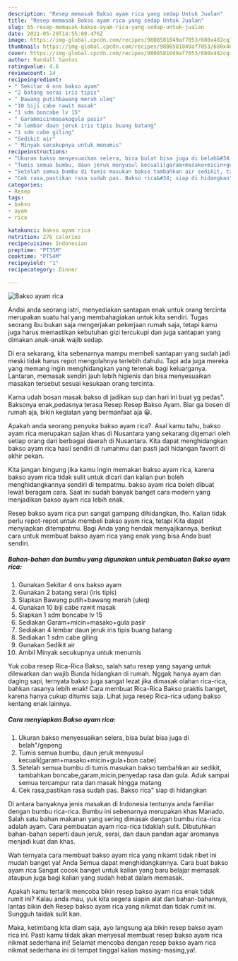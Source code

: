 ```yaml
---
description: "Resep memasak Bakso ayam rica yang sedap Untuk Jualan"
title: "Resep memasak Bakso ayam rica yang sedap Untuk Jualan"
slug: 65-resep-memasak-bakso-ayam-rica-yang-sedap-untuk-jualan
date: 2021-05-29T14:55:09.476Z
image: https://img-global.cpcdn.com/recipes/9808581049af7053/680x482cq70/bakso-ayam-rica-foto-resep-utama.jpg
thumbnail: https://img-global.cpcdn.com/recipes/9808581049af7053/680x482cq70/bakso-ayam-rica-foto-resep-utama.jpg
cover: https://img-global.cpcdn.com/recipes/9808581049af7053/680x482cq70/bakso-ayam-rica-foto-resep-utama.jpg
author: Randall Santos
ratingvalue: 4.6
reviewcount: 14
recipeingredient:
- " Sekitar 4 ons bakso ayam"
- "2 batang serai iris tipis"
- " Bawang putihbawang merah uleq"
- "10 biji cabe rawit masak"
- "1 sdm boncabe lv 15"
- " Garammicinmasakogula pasir"
- "4 lembar daun jeruk iris tipis buang batang"
- "1 sdm cabe giling"
- "Sedikit air"
- " Minyak secukupnya untuk menumis"
recipeinstructions:
- "Ukuran bakso menyesuaikan selera, bisa bulat bisa juga di belah&#34;/gepeng"
- "Tumis semua bumbu, daun jeruk menyusul kecuali(garam+masako+micin+gula+bon cabe)"
- "Setelah semua bumbu di tumis masukan bakso tambahkan air sedikit, tambahkan boncabe,garam,micin,penyedap rasa dan gula. Aduk sampai semua tercampur rata dan masak hingga matang"
- "Cek rasa,pastikan rasa sudah pas. Bakso rica&#34; siap di hidangkan"
categories:
- Resep
tags:
- bakso
- ayam
- rica

katakunci: bakso ayam rica 
nutrition: 276 calories
recipecuisine: Indonesian
preptime: "PT35M"
cooktime: "PT54M"
recipeyield: "1"
recipecategory: Dinner

---
```



![Bakso ayam rica](https://img-global.cpcdn.com/recipes/9808581049af7053/680x482cq70/bakso-ayam-rica-foto-resep-utama.jpg)

Andai anda seorang istri, menyediakan santapan enak untuk orang tercinta merupakan suatu hal yang membahagiakan untuk kita sendiri. Tugas seorang ibu bukan saja mengerjakan pekerjaan rumah saja, tetapi kamu juga harus memastikan kebutuhan gizi tercukupi dan juga santapan yang dimakan anak-anak wajib sedap.

Di era  sekarang, kita sebenarnya mampu membeli santapan yang sudah jadi meski tidak harus repot mengolahnya terlebih dahulu. Tapi ada juga mereka yang memang ingin menghidangkan yang terenak bagi keluarganya. Lantaran, memasak sendiri jauh lebih higienis dan bisa menyesuaikan masakan tersebut sesuai kesukaan orang tercinta. 

Karna udah bosan masak bakso di jadikan sup dan hari ini buat yg pedas&#34;. Baksonya enak,pedasnya terasa Resep Resep Bakso Ayam. Biar ga bosen di rumah aja, bikin kegiatan yang bermanfaat aja 😀.

Apakah anda seorang penyuka bakso ayam rica?. Asal kamu tahu, bakso ayam rica merupakan sajian khas di Nusantara yang sekarang digemari oleh setiap orang dari berbagai daerah di Nusantara. Kita dapat menghidangkan bakso ayam rica hasil sendiri di rumahmu dan pasti jadi hidangan favorit di akhir pekan.

Kita jangan bingung jika kamu ingin memakan bakso ayam rica, karena bakso ayam rica tidak sulit untuk dicari dan kalian pun boleh menghidangkannya sendiri di tempatmu. bakso ayam rica boleh dibuat lewat beragam cara. Saat ini sudah banyak banget cara modern yang menjadikan bakso ayam rica lebih enak.

Resep bakso ayam rica pun sangat gampang dihidangkan, lho. Kalian tidak perlu repot-repot untuk membeli bakso ayam rica, tetapi Kita dapat menyiapkan ditempatmu. Bagi Anda yang hendak menyajikannya, berikut cara untuk membuat bakso ayam rica yang enak yang bisa Anda buat sendiri.

<!--inarticleads1-->

##### Bahan-bahan dan bumbu yang digunakan untuk pembuatan Bakso ayam rica:

1. Gunakan  Sekitar 4 ons bakso ayam
1. Gunakan 2 batang serai (iris tipis)
1. Siapkan  Bawang putih+bawang merah (uleq)
1. Gunakan 10 biji cabe rawit masak
1. Siapkan 1 sdm boncabe lv 15
1. Sediakan  Garam+micin+masako+gula pasir
1. Sediakan 4 lembar daun jeruk iris tipis buang batang
1. Sediakan 1 sdm cabe giling
1. Gunakan Sedikit air
1. Ambil  Minyak secukupnya untuk menumis


Yuk coba resep Rica-Rica Bakso, salah satu resep yang sayang untuk dilewatkan dan wajib Bunda hidangkan di rumah. Nggak hanya ayam dan daging sapi, ternyata bakso juga sangat lezat jika dimasak olahan rica-rica, bahkan rasanya lebih enak! Cara membuat Rica-Rica Bakso praktis banget, karena hanya cukup ditumis saja. Lihat juga resep Rica-rica udang bakso kentang enak lainnya. 

<!--inarticleads2-->

##### Cara menyiapkan Bakso ayam rica:

1. Ukuran bakso menyesuaikan selera, bisa bulat bisa juga di belah&#34;/gepeng
1. Tumis semua bumbu, daun jeruk menyusul kecuali(garam+masako+micin+gula+bon cabe)
1. Setelah semua bumbu di tumis masukan bakso tambahkan air sedikit, tambahkan boncabe,garam,micin,penyedap rasa dan gula. Aduk sampai semua tercampur rata dan masak hingga matang
1. Cek rasa,pastikan rasa sudah pas. Bakso rica&#34; siap di hidangkan


Di antara banyaknya jenis masakan di Indonesia tentunya anda familiar dengan bumbu rica-rica. Bumbu ini sebenarnya merupakan khas Manado. Salah satu bahan makanan yang sering dimasak dengan bumbu rica-rica adalah ayam. Cara pembuatan ayam rica-rica tidaklah sulit. Dibutuhkan bahan-bahan seperti daun jeruk, serai, dan daun pandan agar aromanya menjadi kuat dan khas. 

Wah ternyata cara membuat bakso ayam rica yang nikamt tidak ribet ini mudah banget ya! Anda Semua dapat menghidangkannya. Cara buat bakso ayam rica Sangat cocok banget untuk kalian yang baru belajar memasak ataupun juga bagi kalian yang sudah hebat dalam memasak.

Apakah kamu tertarik mencoba bikin resep bakso ayam rica enak tidak rumit ini? Kalau anda mau, yuk kita segera siapin alat dan bahan-bahannya, lantas bikin deh Resep bakso ayam rica yang nikmat dan tidak rumit ini. Sungguh taidak sulit kan. 

Maka, ketimbang kita diam saja, ayo langsung aja bikin resep bakso ayam rica ini. Pasti kamu tiidak akan menyesal membuat resep bakso ayam rica nikmat sederhana ini! Selamat mencoba dengan resep bakso ayam rica nikmat sederhana ini di tempat tinggal kalian masing-masing,ya!.

